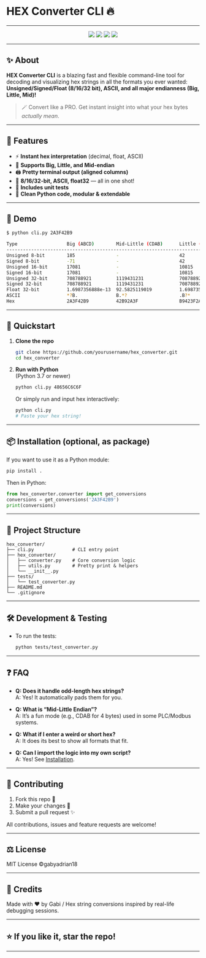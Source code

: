 
# HEX Converter CLI 🔥

---

<p align="center">
  <img src="https://img.shields.io/badge/python-3.7+-blue?logo=python">
  <img src="https://img.shields.io/badge/CLI-Easy--to--use-green">
  <img src="https://img.shields.io/badge/tests-passing-brightgreen">
  <img src="https://img.shields.io/badge/license-MIT-yellow">
</p>

---

## ✨ About

**HEX Converter CLI** is a blazing fast and flexible command-line tool for decoding and visualizing hex strings in all the formats you ever wanted:  
**Unsigned/Signed/Float (8/16/32 bit), ASCII, and all major endianness (Big, Little, Mid)!**

> 🪄 Convert like a PRO. Get instant insight into what your hex bytes *actually mean*.

---

## 🚀 Features

- ⚡ **Instant hex interpretation** (decimal, float, ASCII)
- 🔄 **Supports Big, Little, and Mid-endian**
- 🖨️ **Pretty terminal output (aligned columns)**
- 🔎 **8/16/32-bit, ASCII, float32** — all in one shot!
- 🧪 **Includes unit tests**
- 🦾 **Clean Python code, modular & extendable**

---

## 📸 Demo

```bash
$ python cli.py 2A3F42B9

Type                  Big (ABCD)        Mid-Little (CDAB)      Little (DCBA)         
------------------------------------------------------------------------------------
Unsigned 8-bit        185               -                      42                    
Signed 8-bit          -71               -                      42                    
Unsigned 16-bit       17081             -                      10815                 
Signed 16-bit         17081             -                      10815                 
Unsigned 32-bit       708788921         1119431231             708788921             
Signed 32-bit         708788921         1119431231             708788921             
Float 32-bit          1.6987356888e-13  92.5825119019          1.6987356888e-13      
ASCII                 *?B.              B.*?                   .B?*                  
Hex                   2A3F42B9          42B92A3F               B9423F2A              
```

---

## 🏁 Quickstart

1. **Clone the repo**

    ```bash
    git clone https://github.com/yourusername/hex_converter.git
    cd hex_converter
    ```

2. **Run with Python**  
   (Python 3.7 or newer)

    ```bash
    python cli.py 48656C6C6F
    ```

    Or simply run and input hex interactively:

    ```bash
    python cli.py
    # Paste your hex string!
    ```

---

## 📦 Installation (optional, as package)

If you want to use it as a Python module:

```bash
pip install .
```

Then in Python:

```python
from hex_converter.converter import get_conversions
conversions = get_conversions('2A3F42B9')
print(conversions)
```

---

## 🧩 Project Structure

```
hex_converter/
├── cli.py              # CLI entry point
├── hex_converter/
│   ├── converter.py    # Core conversion logic
│   ├── utils.py        # Pretty print & helpers
│   └── __init__.py
├── tests/
│   └── test_converter.py
├── README.md
└── .gitignore
```

---

## 🛠️ Development & Testing

- To run the tests:
    ```bash
    python tests/test_converter.py
    ```

---

## ❓ FAQ

- **Q: Does it handle odd-length hex strings?**  
  A: Yes! It automatically pads them for you.

- **Q: What is “Mid-Little Endian”?**  
  A: It’s a fun mode (e.g., CDAB for 4 bytes) used in some PLC/Modbus systems.

- **Q: What if I enter a weird or short hex?**  
  A: It does its best to show all formats that fit.

- **Q: Can I import the logic into my own script?**  
  A: Yes! See [Installation](#installation-optional-as-package).

---

## 🤝 Contributing

1. Fork this repo 🍴  
2. Make your changes 🚀  
3. Submit a pull request ✨

All contributions, issues and feature requests are welcome!

---

## ⚖️ License

MIT License ©gabyadrian18

---

## 🙏 Credits

Made with ❤️ by Gabi / 
Hex string conversions inspired by real-life debugging sessions.

---

## ⭐ If you like it, star the repo!

---
